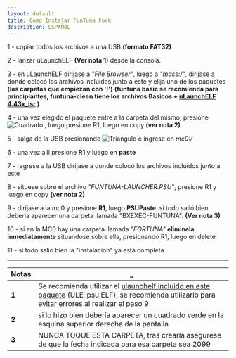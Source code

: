 ```yaml
---
layout: default
title: Como Instalar FunTuna Fork
description: ESPAÑOL
---
```


1  - copiar todos los archivos a una USB __(formato FAT32)__

2  - lanzar uLaunchELF __(Ver nota 1)__ desde la consola.

3  - en uLaunchELF dirijase a _"File Browser"_, luego a _"mass:/"_, dirijase a donde colocó los archivos incluidos junto a este y elija uno de los paquetes __(las carpetas que empiezan con '!')__ __(funtuna basic se recomienda para principiantes, funtuna-clean tiene los archivos Basicos + [uLaunchELF 4.43x_isr](https://github.com/israpps/wLaunchELF_ISR) )__

4  - una vez elegido el paquete entre a la carpeta del mismo, presione ![Cuadrado](https://github.com/israpps/Funtuna-Fork/tree/gh-pages/PAD/SQUARE.PNG "cuadrado") , luego presione R1, luego en copy __(ver nota 2)__

5  - salga de la USB presionando ![Triangulo](https://github.com/israpps/Funtuna-Fork/blob/main/logos%20%26%20others/PAD/TRIANGLE.PNG) e ingrese en _mc0:/_

6  - una vez alli presione __R1__ y luego en __paste__

7  - regrese a la USB dirijase a donde colocó los archivos incluidos junto a este

8  - situese sobre el archivo _"FUNTUNA-LAUNCHER.PSU"_, presione R1 y luego en copy __(ver nota 2)__

9  - dirijase a la mc0 y presione __R1__, luego __PSUPaste__. si todo salió bien deberia aparecer una carpeta llamada "BXEXEC-FUNTUNA". __(Ver nota 3)__

10 - si en la MC0 hay una carpeta llamada _"FORTUNA"_ __eliminela inmediatamente__ situandose sobre ella, presionando R1, luego en delete

11 - si todo salio bien la "instalacion" ya está completa








*******************************************************************************************************************************************************
Notas | _ 
---------|-------------------------
**1** | Se recomienda utilizar el [ulaunchelf incluido en este paquete](https://github.com/israpps/Funtuna-Fork/blob/main/__Release/ULE_psu.ELF) (ULE_psu.ELF), se recomienda utilizarlo para evitar errores al realizar el paso 9
**2** | si lo hizo bien debería aparecer un cuadrado verde en la esquina superior derecha de la pantalla
**3** | NUNCA TOQUE ESTA CARPETA, tras crearla asegurese de que la fecha indicada para esa carpeta sea 2099
